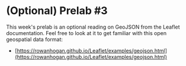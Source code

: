 
# (Optional) Prelab #3 

This week's prelab is an optional reading on GeoJSON from the Leaflet documentation. Feel free to look at it to get familiar with this open geospatial data format:

- [https://rowanhogan.github.io/Leaflet/examples/geojson.html](https://rowanhogan.github.io/Leaflet/examples/geojson.html)
